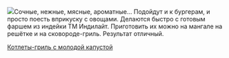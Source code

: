 <!--2025-05-16 15:50:10-->
<div class="yb">
  <div class="rss povarenok"><a href="https://www.povarenok.ru/recipes/show/182648/"><img src="https://www.povarenok.ru/data/cache/2025may/16/24/3176356_24056-640x480.jpg"></a>Сочные, нежные, мясные, ароматные... Подойдут и к бургерам, и просто поесть вприкуску с овощами. Делаются быстро с готовым фаршем из индейки ТМ Индилайт. Приготовить их можно на мангале на решётке и на сковороде-гриль. Результат отличный. <p class="titl"><a href="https://www.povarenok.ru/recipes/show/182648/">Котлеты-гриль с молодой капустой</a></p></div>
</div>
